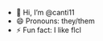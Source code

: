- 👋 Hi, I’m @canti11
- 😄 Pronouns: they/them
- ⚡ Fun fact: I like flcl

<!---
canti11/canti11 is a ✨ special ✨ repository because its `README.md` (this file) appears on your GitHub profile.
You can click the Preview link to take a look at your changes.
--->
